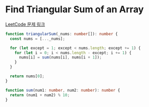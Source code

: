 # Find Triangular Sum of an Array

[LeetCode 문제 링크](https://leetcode.com/problems/find-triangular-sum-of-an-array)

```typescript
function triangularSum(_nums: number[]): number {
  const nums = [..._nums];

  for (let except = 1; except < nums.length; except += 1) {
    for (let i = 0; i < nums.length - except; i += 1) {
      nums[i] = sum(nums[i], nums[i + 1]);
    }
  }

  return nums[0];
}

function sum(num1: number, num2: number): number {
  return (num1 + num2) % 10;
}
```
